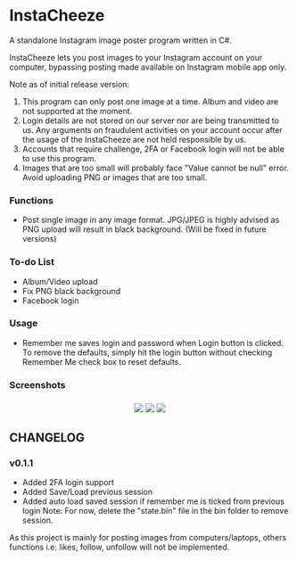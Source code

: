 # InstaCheeze

A standalone Instagram image poster program written in C#.

InstaCheeze lets you post images to your Instagram account on your computer, bypassing posting made available on Instagram mobile app only.

Note as of initial release version: 
1. This program can only post one image at a time. Album and video are not supported at the moment.
2. Login details are not stored on our server nor are being transmitted to us. Any arguments on fraudulent activities on your account occur after the usage of the InstaCheeze are not held responsible by us. 
3. Accounts that require challenge, 2FA or Facebook login will not be able to use this program.
4. Images that are too small will probably face "Value cannot be null" error. Avoid uploading PNG or images that are too small.

### Functions
- Post single image in any image format. JPG/JPEG is highly advised as PNG upload will result in black background. (Will be fixed in future versions)

### To-do List
- Album/Video upload
- Fix PNG black background
- Facebook login

### Usage
- Remember me saves login and password when Login button is clicked. To remove the defaults, simply hit the login button without checking Remember Me check box to reset defaults. 

### Screenshots
<h3 align="center">
  <img src="https://i.gyazo.com/9dac561a7f1630649be8d92affe4fd00.png">
  <img src="https://i.gyazo.com/418ae96fc4bb8033f17a8abad412b3bc.png">
  <img src="https://i.gyazo.com/4b765ea61a8cb4b837649b998b0228fb.png">
</h3>

## CHANGELOG
### v0.1.1
- Added 2FA login support
- Added Save/Load previous session
- Added auto load saved session if remember me is ticked from previous login
Note: For now, delete the "state.bin" file in the bin folder to remove session.

As this project is mainly for posting images from computers/laptops, others functions i.e: likes, follow, unfollow will not be implemented.
